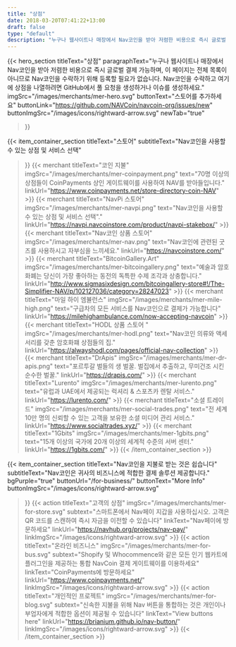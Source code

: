 ```yaml
---
title: "상점"
date: 2018-03-20T07:41:22+13:00
draft: false
type: "default"
description: "누구나 웹사이트나 매장에서 Nav코인을 받아 저렴한 비용으로 즉시 글로벌 결제 가능합니다"
---
```

{{< hero_section
titleText="상점"
paragraphText="누구나 웹사이트나 매장에서 Nav코인을 받아 저렴한 비용으로 즉시 글로벌 결제 가능하며, 이 페이지는 전체 목록이 아니므로 Nav코인을 수락하기 위해 등록할 필요가 없습니다. Nav코인을 수락하고 여기에 상점을 나열하려면 GitHub에서 풀 요청을 생성하거나 이슈를 생성하세요."
imgSrc="/images/merchants/mer-hero.svg"
buttonText="스토어를 추가하세요"
buttonLink="https://github.com/NAVCoin/navcoin-org/issues/new"
buttonImgSrc="/images/icons/rightward-arrow.svg"
newTab="true"
>}}


{{< item_container_section
    titleText="스토어"
    subtitleText="Nav코인을 사용할 수 있는 상점 및 서비스&nbsp;선택"
>}}
    {{< merchant
        titleText="코인 지불"
        imgSrc="/images/merchants/mer-coinpayment.png"
        text="70명 이상의 상점들이 CoinPayments 상인 게이트웨이를 사용하여 NAV를&nbsp;받아들입니다."
        linkUrl="https://www.coinpayments.net/store-directory-coin-NAV"
    >}}
    {{< merchant
        titleText="NavPi 스토어"
        imgSrc="/images/merchants/mer-navpi.png"
        text="Nav코인을 사용할 수 있는 상점 및 서비스&nbsp;선택"."
        linkUrl="https://navpi.navcoinstore.com/product/navpi-stakebox/"
    >}}
     {{< merchant
        titleText="Nav코인 상품 스토어"
        imgSrc="/images/merchants/mer-nav.png"
        text="Nav코인에 관련된 굿즈를 사용하시고 자부심을&nbsp;느끼세요."
        linkUrl="https://navcoinstore.com/"
    >}}
    {{< merchant
        titleText="BitcoinGallery.Art"
        imgSrc="/images/merchants/mer-bitcoingallery.png"
        text="예술과 암호화폐는 당신이 가장 좋아하는 동전의 독특한 수제 조각과&nbsp;상충합니다."
        linkUrl="http://www.sigmasixdesign.com/bitcoingallery-store#!/The-Simplifier-NAV/p/102127036/category=28247023"
    >}}
    {{< merchant
        titleText="마일 하이 엠뷸런스"
        imgSrc="/images/merchants/mer-mile-high.png"
        text="구급차의 모든 서비스를 Nav코인으로 결제가&nbsp;가능합니다"
        linkUrl="https://milehighambulance.com/now-accepting-navcoin"
    >}}
    {{< merchant
        titleText="HODL 상품 스토어 "
        imgSrc="/images/merchants/mer-hodl.png"
        text="Nav코인 의류와 액세서리를 갖춘 암호화퍠 상점들의&nbsp;집."
        linkUrl="https://alwayshodl.com/pages/official-nav-collection"
    >}}
    {{< merchant
        titleText="DrApis"
        imgSrc="/images/merchants/mer-dr-apis.png"
        text="포르투갈 벌들의 생 벌꿀. 벌집에서 추출하고, 무미건조 시킨 순수한&nbsp;벌꿀."
        linkUrl="https://drapis.com/"
    >}}
    {{< merchant
        titleText="Lurento"
        imgSrc="/images/merchants/mer-lurento.png"
        text="유럽과 UAE에서 제공되는 럭셔리 & 스포츠카 렌탈&nbsp;서비스."
        linkUrl="https://lurento.com/"
    >}}
    {{< merchant
        titleText="소셜 트레이드"
        imgSrc="/images/merchants/mer-social-trades.png"
        text="전 세계 10만 명의 신뢰할 수 있는 고객을 보유한 소셜 미디어 관리&nbsp;서비스."
        linkUrl="https://www.socialtrades.xyz/"
    >}}
    {{< merchant
        titleText="1Gbits"
        imgSrc="/images/merchants/mer-1gbits.png"
        text="15개 이상의 국가에 20개 이상의 세계적 수준의 서버&nbsp;센터."
        linkUrl="https://1gbits.com/"
    >}}
{{< /item_container_section >}}

{{< item_container_section
    titleText="Nav코인을 지불로 받는 것은 쉽습니다"
    subtitleText="Nav코인은 귀사의 비즈니스에 적합한 결제 솔루션&nbsp;제공합니다."
    bgPurple="true"
    buttonUrl="/for-business/"
    buttonText="More Info"
    buttonImgSrc="/images/icons/rightward-arrow.svg"
>}}
    {{< action
        titleText="고객의 상점"
        imgSrc="/images/merchants/mer-for-store.svg"
        subtext="스마트폰에서 Nav페이 지갑을 사용하십시오. 고객은 QR 코드를 스캔하여 즉시 자금을 이전할 수&nbsp;있습니다"
        linkText="Nav페이에 방문하세요"
        linkUrl="https://navhub.org/projects/nav-pay/"
        linkImgSrc="/images/icons/rightward-arrow.svg"
    >}}
    {{< action
        titleText="온라인 비즈니스"
        imgSrc="/images/merchants/mer-for-bus.svg"
        subtext="Shopify 및 Whocommence와 같은 모든 인기 웹카트에 플러그인을 제공하는 통합 NavCoin 결제 게이트웨이를&nbsp;이용하세요"
        linkText="CoinPayments에 방문하세요"
        linkUrl="https://www.coinpayments.net/"
        linkImgSrc="/images/icons/rightward-arrow.svg"
    >}}
    {{< action                 
        titleText="개인적인 프로젝트"
        imgSrc="/images/merchants/mer-for-blog.svg"
        subtext="신속한 지불을 위해 Nav 버튼을 통합하는 것은 개인이나 부업자에게 적합한 옵션이 제공될 수&nbsp;있습니다"
        linkText="View buttons here"
        linkUrl="https://brianium.github.io/nav-button/"
        linkImgSrc="/images/icons/rightward-arrow.svg"
    >}}
{{< /item_container_section >}}
